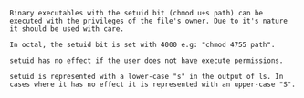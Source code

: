     Binary executables with the setuid bit (chmod u+s path) can be executed with the privileges of the file's owner. Due to it's nature it should be used with care.

    In octal, the setuid bit is set with 4000 e.g: "chmod 4755 path".

    setuid has no effect if the user does not have execute permissions.

    setuid is represented with a lower-case "s" in the output of ls. In cases where it has no effect it is represented with an upper-case "S".

